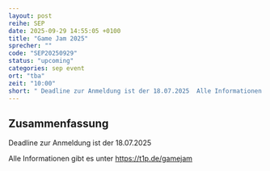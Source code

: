 ```yaml
---
layout: post
reihe: SEP
date: 2025-09-29 14:55:05 +0100
title: "Game Jam 2025"
sprecher: ""
code: "SEP20250929"
status: "upcoming"
categories: sep event
ort: "tba"
zeit: "10:00"
short: " Deadline zur Anmeldung ist der 18.07.2025  Alle Informationen gibt es unter https://t1p.de/gamejam   ..."
---
```


## Zusammenfassung


Deadline zur Anmeldung ist der 18.07.2025

Alle Informationen gibt es unter https://t1p.de/gamejam


